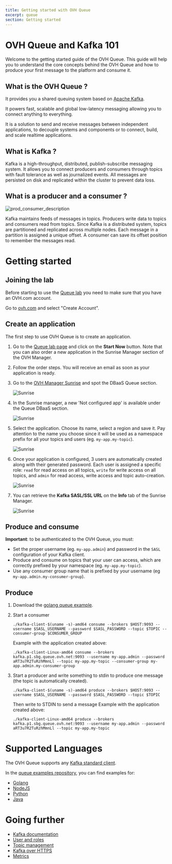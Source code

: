 ```yaml
---
title: Getting started with OVH Queue
excerpt: queue
section: Getting started
---
```

# OVH Queue and Kafka 101

Welcome to the getting started guide of the OVH Queue. This guide will help you to understand the core concepts behind the OVH Queue and how to produce your first message to the platform and consume it.

## What is the OVH Queue ?

It provides you a shared queuing system based on [Apache Kafka](http://kafka.apache.org/).

It powers fast, scalable and global low-latency messaging allowing you to connect anything to everything.

It is a solution to send and receive messages between independent applications, to decouple systems and components or to connect, build, and scale realtime applications.

## What is Kafka ?

Kafka is a high-throughput, distributed, publish-subscribe messaging system.
It allows you to connect producers and consumers through topics with fault tolerance as well as journalized events.
All messages are persisted on disk and replicated within the cluster to prevent data loss.

## What is a producer and a consumer ?

![prod_consumer_description](images/queue_description.png)

Kafka maintains feeds of messages in topics. Producers write data to topics and consumers read from topics. Since Kafka is a distributed system, topics are partitioned and replicated across multiple nodes.
Each message in a partition is assigned a unique offset. A consumer can save its offset position to remember the messages read.

# Getting started

## Joining the lab

Before starting to use the [Queue lab](https://www.runabove.com/dbaas-queue.xml) you need to make sure that you have an OVH.com account.

Go to [ovh.com](https://www.ovh.com/manager/web/login/) and select "Create Account".

## Create an application

The first step to use OVH Queue is to create an application.

1. Go to the [Queue lab page](https://www.runabove.com/dbaas-queue.xml) and click on the **Start Now** button. Note that you can also order a new application in the Sunrise Manager section of the OVH Manager.

2. Follow the order steps. You will receive an email as soon as your application is ready.

3. Go to the [OVH Manager Sunrise](https://www.ovh.com/manager/sunrise/index.html) and spot the DBaaS Queue section.

    ![Sunrise](images/queue_sunrise.png)

4. In the Sunrise manager, a new 'Not configured app' is available under the Queue DBaaS section.

    ![Sunrise](images/queue_not_configured_app_menu.png)

5. Select the application. Choose its name, select a region and save it. Pay attention to the name you choose since it will be used as a namespace prefix for all your topics and users (eg. `my-app.my-topic`).

    ![Sunrise](images/queue_not_configured_app.png)

6. Once your application is configured, 3 users are automatically created along with their generated password. Each user is assigned a specific role: `read` for read access on all topics, `write` for write access on all topics, and `admin` for read access, write access and topic auto-creation.

    ![Sunrise](images/default_users_credentials.png)

7. You can retrieve the **Kafka SASL/SSL URL** on the **Info** tab of the Sunrise Manager.

    ![Sunrise](images/queue_info.png)

## Produce and consume

**Important**: to be authenticated to the OVH Queue, you must:

- Set the proper username (eg. `my-app.admin`) and password in the `SASL` configuration of your Kafka client.
- Produce and consume on topics that your user can access, which are correctly prefixed by your namespace (eg. `my-app.my-topic`).
- Use any consumer group name that is prefixed by your username (eg `my-app.admin.my-consumer-group`).

## Produce

1. Download the [golang queue example](https://github.com/runabove/queue-examples/releases).

2. Start a consumer

    ```
    ./kafka-client-$(uname -s)-amd64 consume --brokers $HOST:9093 --username $SASL_USERNAME --password $SASL_PASSWORD --topic $TOPIC --consumer-group $CONSUMER_GROUP
    ```

    Example with the application created above:

    ```
    ./kafka-client-Linux-amd64 consume --brokers kafka.p1.sbg.queue.ovh.net:9093 --username my-app.admin --password aRT3u7R2TuRzhMmnLl --topic my-app.my-topic --consumer-group my-app.admin.my-consumer-group
    ```


3. Start a producer and write something to stdin to produce one message (the topic is automatically created).

    ```
    ./kafka-client-$(uname -s)-amd64 produce --brokers $HOST:9093 --username $SASL_USERNAME --password $SASL_PASSWORD --topic $TOPIC
    ```
    
    Then write to STDIN to send a message
    Example with the application created above:

    ```
    ./kafka-client-Linux-amd64 produce --brokers kafka.p1.sbg.queue.ovh.net:9093 --username my-app.admin --password aRT3u7R2TuRzhMmnLl --topic my-app.my-topic
    ```

# Supported Languages

The OVH Queue supports any [Kafka standard client](https://cwiki.apache.org/confluence/display/KAFKA/Clients).

In the [queue examples repository](https://github.com/runabove/queue-examples), you can find examples for:

  - [Golang](https://github.com/runabove/queue-examples/tree/master/go)
  - [NodeJS](https://github.com/runabove/queue-examples/tree/master/nodejs)
  - [Python](https://github.com/runabove/queue-examples/tree/master/python)
  - [Java](https://github.com/runabove/queue-examples/tree/master/java)

# Going further

- [Kafka documentation](http://kafka.apache.org/documentation.html#introduction)
- [User and roles](https://community.runabove.com/kb/en/queue/kafka-sasl-ssl.html)
- [Topic management](https://community.runabove.com/kb/en/queue/kafka-topics-management.html)
- [Kafka over HTTPS](https://community.runabove.com/kb/en/queue/dbaas-queue-https.html)
- [Metrics](https://community.runabove.com/kb/en/queue/kafka-metrics-grafana.html)
